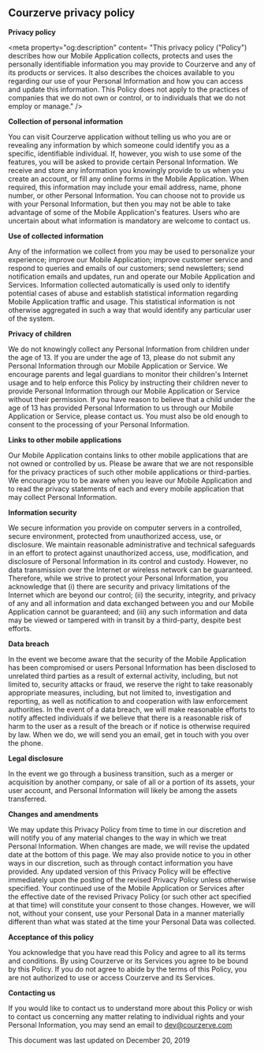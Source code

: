 <meta property="fb:app_id"          content="1430937830415410" /> 
<meta property="og:type"            content="website" /> 
<meta property="og:title" content="courzerve-privacypolicy" />
<meta property="og:image"           content="https://ws.courzerve.com/static/media/logooutline.ec1a8aa2.svg" />
<h2><b>Courzerve privacy policy</b></h2>

<!-- link to live site https://omaremam.github.io/courzerve-privacypolicy/ --> 

<b>Privacy policy</b> 

<meta property="og:description"    content= "This privacy policy ("Policy") describes how our Mobile Application collects, protects and uses the personally identifiable information you may provide to Courzerve and any of its products or services. It also describes the choices available to you regarding our use of your Personal Information and how you can access and update this information. This Policy does not apply to the practices of companies that we do not own or control, or to individuals that we do not employ or manage." /> 

<b>Collection of personal information</b> 

You can visit Courzerve application without telling us who you are or revealing any information by which someone could identify you as a specific, identifiable individual. If, however, you wish to use some of the features, you will be asked to provide certain Personal Information. We receive and store any information you knowingly provide to us when you create an account, or fill any online forms in the Mobile Application. When required, this information may include your email address, name, phone number, or other Personal Information. You can choose not to provide us with your Personal Information, but then you may not be able to take advantage of some of the Mobile Application's features. Users who are uncertain about what information is mandatory are welcome to contact us. 

<b>Use of collected information</b> 

Any of the information we collect from you may be used to personalize your experience; improve our Mobile Application; improve customer service and respond to queries and emails of our customers; send newsletters; send notification emails and updates, run and operate our Mobile Application and Services. Information collected automatically is used only to identify potential cases of abuse and establish statistical information regarding Mobile Application traffic and usage. This statistical information is not otherwise aggregated in such a way that would identify any particular user of the system. 

<b>Privacy of children</b> 

We do not knowingly collect any Personal Information from children under the age of 13. If you are under the age of 13, please do not submit any Personal Information through our Mobile Application or Service. We encourage parents and legal guardians to monitor their children's Internet usage and to help enforce this Policy by instructing their children never to provide Personal Information through our Mobile Application or Service without their permission. If you have reason to believe that a child under the age of 13 has provided Personal Information to us through our Mobile Application or Service, please contact us. You must also be old enough to consent to the processing of your Personal Information. 

<b>Links to other mobile applications</b> 

Our Mobile Application contains links to other mobile applications that are not owned or controlled by us. Please be aware that we are not responsible for the privacy practices of such other mobile applications or third-parties. We encourage you to be aware when you leave our Mobile Application and to read the privacy statements of each and every mobile application that may collect Personal Information. 

<b>Information security</b> 

We secure information you provide on computer servers in a controlled, secure environment, protected from unauthorized access, use, or disclosure. We maintain reasonable administrative and technical safeguards in an effort to protect against unauthorized access, use, modification, and disclosure of Personal Information in its control and custody. However, no data transmission over the Internet or wireless network can be guaranteed. Therefore, while we strive to protect your Personal Information, you acknowledge that (i) there are security and privacy limitations of the Internet which are beyond our control; (ii) the security, integrity, and privacy of any and all information and data exchanged between you and our Mobile Application cannot be guaranteed; and (iii) any such information and data may be viewed or tampered with in transit by a third-party, despite best efforts. 

<b>Data breach</b> 

In the event we become aware that the security of the Mobile Application has been compromised or users Personal Information has been disclosed to unrelated third parties as a result of external activity, including, but not limited to, security attacks or fraud, we reserve the right to take reasonably appropriate measures, including, but not limited to, investigation and reporting, as well as notification to and cooperation with law enforcement authorities. In the event of a data breach, we will make reasonable efforts to notify affected individuals if we believe that there is a reasonable risk of harm to the user as a result of the breach or if notice is otherwise required by law. When we do, we will send you an email, get in touch with you over the phone. 

<b>Legal disclosure</b> 

In the event we go through a business transition, such as a merger or acquisition by another company, or sale of all or a portion of its assets, your user account, and Personal Information will likely be among the assets transferred. 

<b>Changes and amendments</b> 

We may update this Privacy Policy from time to time in our discretion and will notify you of any material changes to the way in which we treat Personal Information. When changes are made, we will revise the updated date at the bottom of this page. We may also provide notice to you in other ways in our discretion, such as through contact information you have provided. Any updated version of this Privacy Policy will be effective immediately upon the posting of the revised Privacy Policy unless otherwise specified. Your continued use of the Mobile Application or Services after the effective date of the revised Privacy Policy (or such other act specified at that time) will constitute your consent to those changes. However, we will not, without your consent, use your Personal Data in a manner materially different than what was stated at the time your Personal Data was collected. 

<b>Acceptance of this policy</b> 

You acknowledge that you have read this Policy and agree to all its terms and conditions. By using Courzerve or its Services you agree to be bound by this Policy. If you do not agree to abide by the terms of this Policy, you are not authorized to use or access Courzerve and its Services. 

<b>Contacting us</b> 

If you would like to contact us to understand more about this Policy or wish to contact us concerning any matter relating to individual rights and your Personal Information, you may send an email to dev@courzerve.com 

This document was last updated on December 20, 2019 
